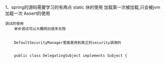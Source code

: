 1、spring的源码需要学习的有两点
    static 块的使用
        加载第一次被加载,只会被jvm加载一次
    Assert的使用

    调试的使用
        单步调试可以大概明白很多东西


        DefaultSecurityManager里面是用到真正的security调用的


        public class DelegatingSubject implements Subject {
